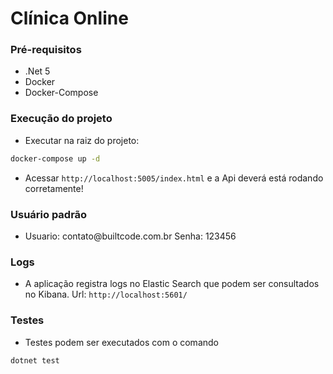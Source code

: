 # Clínica Online 


### Pré-requisitos

- .Net 5 
- Docker  
- Docker-Compose 

### Execução do projeto

- Executar na raiz do projeto:
```bash
docker-compose up -d
```

- Acessar `http://localhost:5005/index.html` e a Api deverá está rodando corretamente!

### Usuário padrão

- Usuario: contato<span>@</span>builtcode.com.br Senha: 123456

### Logs

- A aplicação registra logs no Elastic Search que podem ser consultados no Kibana. Url: `http://localhost:5601/`

### Testes

- Testes podem ser executados com o comando 
```bash
dotnet test
```
